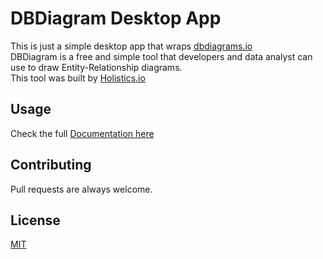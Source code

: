 # DBDiagram Desktop App

This is just a simple desktop app that wraps [dbdiagrams.io](https://dbdiagrams.io/d/)<br>
DBDiagram is a free and simple tool that developers and data analyst can use to draw Entity-Relationship diagrams.<br>
This tool was built by [Holistics.io](https://holistics.io)

## Usage
Check the full [Documentation here](https://dbml.org/docs/)

## Contributing
Pull requests are always welcome.

## License
[MIT](./LICENSE)